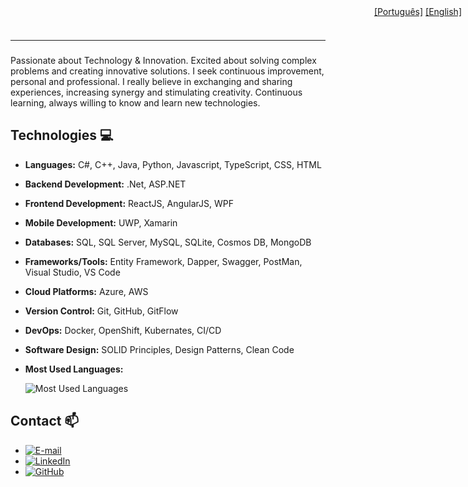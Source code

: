 <div style="position: relative;">
  <div style="position: fixed; top: 10px; right: 10px;">
    <a href="READMEP.md">[Português]</a>   <a href="# ">[English]</a>
  </div>
</div>


<!--
### Hi there 👋
**G10van1/G10van1** is a ✨ _special_ ✨ repository because its `README.md` (this file) appears on your GitHub profile.

Here are some ideas to get you started:

- 🔭 I’m currently working on ...
- 🌱 I’m currently learning ...
- 👯 I’m looking to collaborate on ...
- 🤔 I’m looking for help with ...
- 💬 Ask me about ...
- 📫 How to reach me: ...
- 😄 Pronouns: ...
- ⚡ Fun fact: ...
-->
_________________________________________________________________________________________________________________________
### 

Passionate about Technology & Innovation. Excited about solving complex problems and creating innovative solutions.
I seek continuous improvement, personal and professional. I really believe in exchanging and sharing experiences, increasing synergy and stimulating creativity.
Continuous learning, always willing to know and learn new technologies.

## Technologies 💻
- **Languages:** C#, C++, Java, Python, Javascript, TypeScript, CSS, HTML
- **Backend Development:** .Net, ASP.NET
- **Frontend Development:** ReactJS, AngularJS, WPF
- **Mobile Development:** UWP, Xamarin
- **Databases:** SQL, SQL Server, MySQL, SQLite, Cosmos DB, MongoDB
- **Frameworks/Tools:**  Entity Framework, Dapper, Swagger, PostMan, Visual Studio, VS Code
- **Cloud Platforms:** Azure, AWS
- **Version Control:** Git, GitHub, GitFlow
- **DevOps:** Docker, OpenShift, Kubernates, CI/CD
- **Software Design:** SOLID Principles, Design Patterns, Clean Code
- **Most Used Languages:** 
    
    ![Most Used Languages](https://github-readme-stats-git-masterrstaa-rickstaa.vercel.app/api/top-langs/?username=G10van1&layout=compact&bg_color=000&border_color=30A3DC&title_color=E94D5F&text_color=FFF&hide_title=true)

## Contact 📫
- [![E-mail](https://img.shields.io/badge/-Email-000?style=for-the-badge&logo=microsoft-outlook&logoColor=007BFF)](mailto:gionardi@hotmail.com) 
- [![LinkedIn](https://img.shields.io/badge/LinkedIn-0077B5?style=for-the-badge&logo=linkedin&logoColor=white)](https://www.linkedin.com/in/giovani-nardi/)
- [![GitHub](https://img.shields.io/badge/GitHub-100000?style=for-the-badge&logo=github&logoColor=white)](https://github.com/G10van1)
